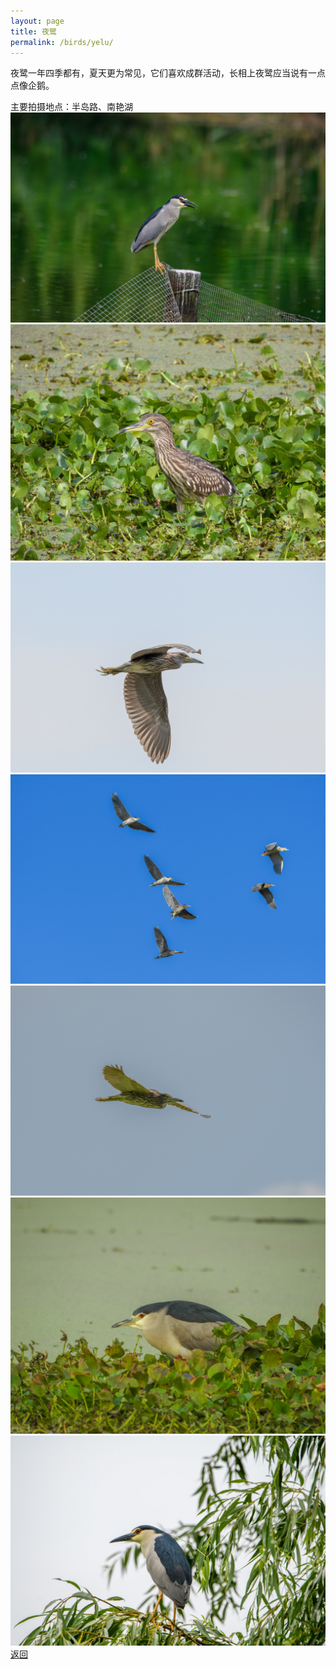 ```yaml
---
layout: page
title: 夜鹭
permalink: /birds/yelu/
---
```

夜鹭一年四季都有，夏天更为常见，它们喜欢成群活动，长相上夜鹭应当说有一点点像企鹅。

主要拍摄地点：半岛路、南艳湖
![](../picture/夜鹭/DSC_4290.jpg)
![](../picture/夜鹭/DSCN3081.jpg)
![](../picture/夜鹭/DSC_8573.jpg)
![](../picture/夜鹭/DSC_2237.jpg)
![](../picture/夜鹭/DSC_6906.jpg)
![](../picture/夜鹭/DSCN9894.jpg)
![](../picture/夜鹭/DSC_4161.jpg)
[返回](../../)

